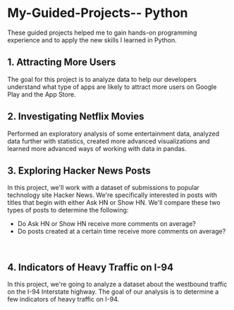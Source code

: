 # My-Guided-Projects-- Python
These guided projects helped me to gain hands-on programming experience and to apply the new skills I learned in Python.
<br />
## 1. Attracting More Users 
The goal for this project is to analyze data to help our developers understand what type of apps are likely to attract more users on Google Play and the App Store.
<br />
## 2. Investigating Netflix Movies
Performed an exploratory analysis of some entertainment data, analyzed data further with statistics, created more advanced visualizations and learned more advanced ways of working with data in pandas.
<br />
## 3. Exploring Hacker News Posts
In this project, we'll work with a dataset of submissions to popular technology site Hacker News. We're specifically interested in posts with titles that begin with either Ask HN or Show HN. We'll compare these two types of posts to determine the following:
- Do Ask HN or Show HN receive more comments on average?
- Do posts created at a certain time receive more comments on average?
<br />

## 4. Indicators of Heavy Traffic on I-94
In this project, we're going to analyze a dataset about the westbound traffic on the I-94 Interstate highway. 
The goal of our analysis is to determine a few indicators of heavy traffic on I-94. 
<br />
